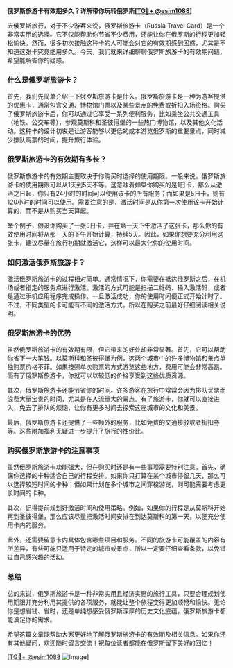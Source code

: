 **俄罗斯旅游卡有效期多久？详解带你玩转俄罗斯[[TG💪+ @esim1088](https://t.me/s/esim1088)]**

去俄罗斯旅行，对于不少游客来说，俄罗斯旅游卡（Russia Travel Card）是一个非常实用的选择。它不仅能帮助你节省不少费用，还能让你在俄罗斯的行程更加轻松愉快。然而，很多初次接触这种卡的人可能会对它的有效期感到困惑，尤其是不知道这张卡究竟能用多久。今天，我们就来详细聊聊俄罗斯旅游卡的有效期问题，希望能解答你的疑惑。

### 什么是俄罗斯旅游卡？

首先，我们先简单介绍一下俄罗斯旅游卡是什么。俄罗斯旅游卡是一种为游客提供的优惠卡，通常包含交通、博物馆门票以及某些景点的免费或折扣入场资格。购买了俄罗斯旅游卡后，你可以通过它享受一系列便利服务，比如乘坐公共交通工具（地铁、公交车等），参观莫斯科和圣彼得堡的一些热门博物馆，以及其他文化活动。这种卡的设计初衷是让游客能够以更低的成本游览俄罗斯的重要景点，同时减少排队购票的时间，提升旅行体验。

### 俄罗斯旅游卡的有效期有多长？

俄罗斯旅游卡的有效期主要取决于你购买时选择的使用期限。一般来说，俄罗斯旅游卡的使用期限可以从1天到5天不等。这意味着如果你购买的是1日卡，那么从激活之日起，你只有24小时的时间可以使用该卡的所有服务；而如果是5日卡，则有120小时的时间可以使用。需要注意的是，激活时间是从你第一次使用该卡开始计算的，而不是从购买当天算起。

举个例子，假设你购买了一张5日卡，并在第一天下午激活了这张卡，那么你的有效使用时间将从那一天的下午开始计算，持续5天。因此，如果你想要充分利用这张卡，建议尽量在旅行初期就激活它，这样可以最大化你的使用时间。

### 如何激活俄罗斯旅游卡？

激活俄罗斯旅游卡的过程相对简单。通常情况下，你需要在抵达俄罗斯之后，在机场或者指定的服务点进行激活。激活的方式可能是扫描二维码、输入激活码，或者是通过手机应用程序完成操作。一旦激活成功，你的使用时间便正式开始计时了。不过，不同类型的卡可能有不同的激活方式，所以在购买之前最好仔细阅读相关说明。

### 俄罗斯旅游卡的优势

虽然俄罗斯旅游卡的有效期有限，但它带来的好处却非常显著。首先，它可以帮助你省下一大笔钱。以莫斯科和圣彼得堡为例，这两个城市中的许多博物馆和景点单独购票价格不菲。如果按照单次购票的方式游览这些地方，费用可能会非常高昂。而有了俄罗斯旅游卡，你就可以以较低的价格享受到这些优质资源。

其次，俄罗斯旅游卡还能节省你的时间。许多游客在旅行中常常会因为排队买票而浪费大量宝贵的时间，尤其是在人流量大的景点。有了旅游卡，你就可以直接进入，免去了排队的烦恼，让你有更多时间去探索这座城市的文化和美景。

最后，俄罗斯旅游卡还提供了一些额外的服务，比如免费的交通接驳或者折扣券等。这些附加福利无疑进一步提升了旅行的性价比。

### 购买俄罗斯旅游卡的注意事项

虽然俄罗斯旅游卡功能强大，但在购买时还是有一些事项需要特别注意。首先，确保你选择的卡种适合自己的行程安排。如果你只打算在某个城市停留几天，那么可以选择较短时间的卡种；但如果计划在多个城市之间穿梭游览，则可能需要考虑更长时间的卡种。

其次，记得提前规划好激活时间和使用策略。例如，如果你的行程是从莫斯科开始再到圣彼得堡，那么应该尽量把激活时间安排在到达莫斯科的第一天，以便充分使用卡内的服务。

此外，还需要留意卡内具体包含哪些项目和服务。不同的旅游卡可能覆盖的内容有所差异，有些可能只适用于特定的城市或景点，所以一定要仔细查看条款，以免错过自己感兴趣的活动。

### 总结

总的来说，俄罗斯旅游卡是一种非常实用且经济实惠的旅行工具，只要合理规划使用期限并充分利用其提供的各项服务，就能让整个旅程变得更加顺畅和愉快。无论你是想省钱、省时，还是单纯想感受俄罗斯深厚的历史文化底蕴，俄罗斯旅游卡都能满足你的需求。

希望这篇文章能帮助大家更好地了解俄罗斯旅游卡的有效期及相关信息。如果你还有其他疑问，欢迎随时留言交流！祝每位读者都能在俄罗斯留下美好的回忆！

[[TG💪+ @esim1088](https://t.me/s/esim1088) ![Image](https://i.postimg.cc/4NQfJmqS/Snipaste-2025-05-13-00-14-12.png)]
